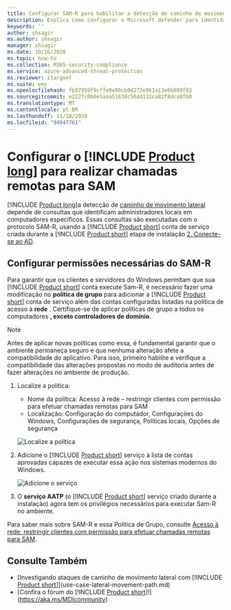 ```yaml
---
title: Configurar SAM-R para habilitar a detecção de caminho de movimento lateral no Microsoft defender para identidade
description: Explica como configurar o Microsoft defender para identidade para fazer chamadas remotas para SAM
keywords: ''
author: shsagir
ms.author: shsagir
manager: shsagir
ms.date: 10/26/2020
ms.topic: how-to
ms.collection: M365-security-compliance
ms.service: azure-advanced-threat-protection
ms.reviewer: itargoet
ms.suite: ems
ms.openlocfilehash: fb97959f9cffe0e80cb0d273e061a13e6b809f83
ms.sourcegitcommit: e2227c0b0e5aaa5163dc56d4131ca82f8dca8fb0
ms.translationtype: MT
ms.contentlocale: pt-BR
ms.lasthandoff: 11/18/2020
ms.locfileid: "94847761"
---
```

# <a name="configure-product-long-to-make-remote-calls-to-sam"></a>Configurar o [!INCLUDE [Product long](includes/product-long.md)] para realizar chamadas remotas para SAM

[!INCLUDE [Product long](includes/product-long.md)]a detecção de [caminho de movimento lateral](use-case-lateral-movement-path.md) depende de consultas que identificam administradores locais em computadores específicos. Essas consultas são executadas com o protocolo SAM-R, usando a [!INCLUDE [Product short](includes/product-short.md)] conta de serviço criada durante a [!INCLUDE [Product short](includes/product-short.md)] etapa de instalação  [2. Conecte-se ao AD](install-step2.md).

## <a name="configure-sam-r-required-permissions"></a>Configurar permissões necessárias do SAM-R

Para garantir que os clientes e servidores do Windows permitam que sua [!INCLUDE [Product short](includes/product-short.md)] conta execute Sam-R, é necessário fazer uma modificação no **política de grupo** para adicionar a [!INCLUDE [Product short](includes/product-short.md)] conta de serviço além das contas configuradas listadas na política de acesso à **rede** . Certifique-se de aplicar políticas de grupo a todos os computadores **, exceto controladores de domínio**.

> [!Note]
> Antes de aplicar novas políticas como essa, é fundamental garantir que o ambiente permaneça seguro e que nenhuma alteração afete a compatibilidade do aplicativo. Para isso, primeiro habilite e verifique a compatibilidade das alterações propostas no modo de auditoria antes de fazer alterações no ambiente de produção.

1. Localize a política:

   - Nome da política: Acesso à rede – restringir clientes com permissão para efetuar chamadas remotas para SAM
   - Localização: Configuração do computador, Configurações do Windows, Configurações de segurança, Políticas locais, Opções de segurança

    ![Localize a política](media/samr-policy-location.png)

1. Adicione o [!INCLUDE [Product short](includes/product-short.md)] serviço à lista de contas aprovadas capazes de executar essa ação nos sistemas modernos do Windows.

    ![Adicione o serviço](media/samr-add-service.png)

3. O **serviço AATP** (o [!INCLUDE [Product short](includes/product-short.md)] serviço criado durante a instalação) agora tem os privilégios necessários para executar Sam-R no ambiente.

Para saber mais sobre SAM-R e essa Política de Grupo, consulte [Acesso à rede: restringir clientes com permissão para efetuar chamadas remotas para SAM](/windows/security/threat-protection/security-policy-settings/network-access-restrict-clients-allowed-to-make-remote-sam-calls).

## <a name="see-also"></a>Consulte Também

- [Investigando ataques de caminho de movimento lateral com [!INCLUDE [Product short](includes/product-short.md)]](use-case-lateral-movement-path.md)
- [Confira o fórum do [!INCLUDE [Product short](includes/product-short.md)]!](https://aka.ms/MDIcommunity)

